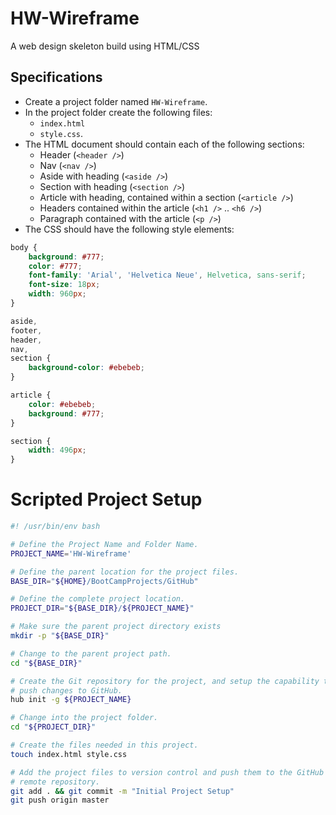 # HW-Wireframe

A web design skeleton build using HTML/CSS

## Specifications

* Create a project folder named `HW-Wireframe`.
* In the project folder create the following files:
    - `index.html`
    - `style.css`.
* The HTML document should contain each of the following sections:
    * Header (`<header />`)
    * Nav (`<nav />`)
    * Aside with heading (`<aside />`)
    * Section with heading (`<section />`)
    * Article with heading, contained within a section (`<article />`)
    * Headers contained within the article (`<h1 />` .. `<h6 />`)
    * Paragraph contained with the article (`<p />`)
* The CSS should have the following style elements:

~~~css
body {
    background: #777;
    color: #777;
    font-family: 'Arial', 'Helvetica Neue', Helvetica, sans-serif;
    font-size: 18px;
    width: 960px;
}

aside,
footer,
header,
nav,
section {
    background-color: #ebebeb;
}

article {
    color: #ebebeb;
    background: #777;
}

section {
    width: 496px;
}
~~~

# Scripted Project Setup

~~~bash
#! /usr/bin/env bash

# Define the Project Name and Folder Name.
PROJECT_NAME='HW-Wireframe'

# Define the parent location for the project files.
BASE_DIR="${HOME}/BootCampProjects/GitHub"

# Define the complete project location.
PROJECT_DIR="${BASE_DIR}/${PROJECT_NAME}"

# Make sure the parent project directory exists
mkdir -p "${BASE_DIR}"

# Change to the parent project path.
cd "${BASE_DIR}"

# Create the Git repository for the project, and setup the capability to
# push changes to GitHub.
hub init -g ${PROJECT_NAME}

# Change into the project folder.
cd "${PROJECT_DIR}"

# Create the files needed in this project.
touch index.html style.css

# Add the project files to version control and push them to the GitHub
# remote repository.
git add . && git commit -m "Initial Project Setup"
git push origin master
~~~
